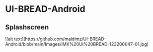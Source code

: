 # UI-BREAD-Android

<h2>Splashscreen</h2>
![alt text](https://github.com/maldimz/UI-BREAD-Android/blob/main/Images/IMK%20UI%20BREAD-123200047-01.jpg)
